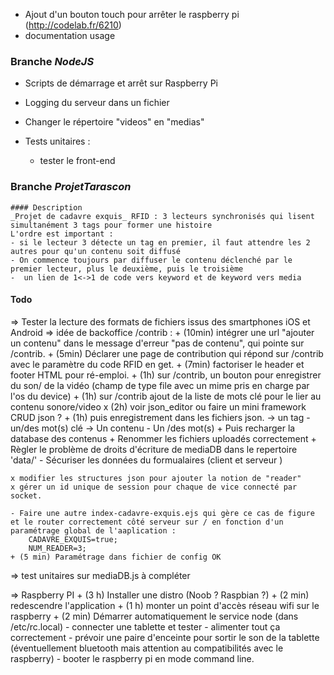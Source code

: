 - Ajout d'un bouton touch pour arrêter le raspberry pi (http://codelab.fr/6210)
- documentation usage

### Branche *NodeJS*

- Scripts de démarrage et arrêt sur Raspberry Pi
- Logging du serveur dans un fichier
- Changer le répertoire "videos" en "medias"

- Tests unitaires :
	- tester le front-end 


### Branche *ProjetTarascon*
	#### Description 
	_Projet de cadavre exquis_ RFID : 3 lecteurs synchronisés qui lisent simultanément 3 tags pour former une histoire
	L'ordre est important : 
	- si le lecteur 3 détecte un tag en premier, il faut attendre les 2 autres pour qu'un contenu soit diffusé
	- On commence toujours par diffuser le contenu déclenché par le premier lecteur, plus le deuxième, puis le troisième
    -  un lien de 1<->1 de code vers keyword et de keyword vers media


#### Todo

=> Tester la lecture des formats de fichiers issus des smartphones iOS et Android
=> idée de backoffice /contrib :
    + (10min) intégrer une url "ajouter un contenu" dans le message d'erreur "pas de contenu", qui pointe sur /contrib.
    + (5min) Déclarer une page de contribution qui répond sur /contrib avec le paramètre du code RFID en get.
    + (7min) factoriser le header et footer HTML pour ré-emploi.
    + (1h) sur /contrib,  un bouton pour enregistrer du son/ de la vidéo (champ de type file avec un mime pris en charge par l'os du device)
    + (1h) sur /contrib ajout de la liste de mots clé pour le lier au contenu sonore/video
    x (2h) voir json_editor ou faire un mini framework CRUD json ?
    + (1h) puis enregistrement dans les fichiers json.
         -> un tag - un/des mot(s) clé
         -> Un contenu - Un /des mot(s)
    + Puis recharger la database des contenus
    + Renommer les fichiers uploadés correctement
    + Règler le problème de droits d'écriture de mediaDB dans le repertoire 'data/'
    - Sécuriser les données du formualaires (client et serveur )
 
	x modifier les structures json pour ajouter la notion de "reader" 
    x gérer un id unique de session pour chaque de vice connecté par socket.

    - Faire une autre index-cadavre-exquis.ejs qui gère ce cas de figure et le router correctement côté serveur sur / en fonction d'un paramétrage global de l'aaplication : 
        CADAVRE_EXQUIS=true; 
        NUM_READER=3;
    + (5 min) Paramétrage dans fichier de config OK

=> test unitaires sur mediaDB.js à compléter

=>  Raspberry PI
    + (3 h) Installer une distro (Noob ? Raspbian ?)
    + (2 min) redescendre l'application
    + (1 h) monter un point d'accès réseau wifi sur le raspberry
    + (2 min) Démarrer automatiquement le service node (dans /etc/rc.local)
    - connecter une tablette et tester 
    - alimenter tout ça correctement
    - prévoir une paire d'enceinte pour sortir le son de la tablette (éventuellement bluetooth mais attention au compatibilités avec le raspberry)
    - booter le raspberry pi en mode command line.


